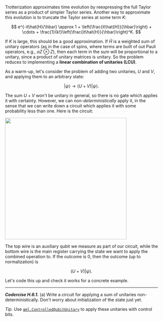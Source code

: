 Trotterization approximates time evolution by reexpressing the full
Taylor series as a product of simpler Taylor series.
Another way to approximate this evolution is to truncate the Taylor series at some term $K$:

$$
e^{-it\hat{H}/\hbar} \approx 1 + \left(\frac{it\hat{H}}{\hbar}\right) + \cdots + \frac{1}{k!}\left(\frac{it\hat{H}}{\hbar}\right)^K.
$$

If $K$ is large, this should be a good approximation. If $\hat{H}$ is
a weighted sum of unitary operators (as in the case of spins, where
terms are built of out Pauli operators, e.g., $\alpha Z \otimes Z$),
then each term in the sum will be proportional to a unitary, since a product of unitary matrices is unitary. So the problem reduces to implementing a **linear combination of unitaries (LCU)**.

As a warm-up, let's consider the problem of adding two unitaries, $U$ and $V$, and applying them to an arbitrary state:

$$
\vert \psi\rangle \to (U + V) \vert \psi\rangle.
$$

The sum $U+V$ won't be unitary in general, so there is no gate which
applies it with certainty. However, we can *non-deterministically*
apply it, in the sense that we can write down a circuit which applies
it with some probability less than one.
Here is the circuit:

<img src="pics/h-circuit.svg" width="400px">

The top wire is an auxiliary qubit we measure as part of our circuit,
while the bottom wire is the main register carrying the state we want
to apply the combined operation to. If the outcome is $0$, then the
outcome (up to normalization) is

$$
(U + V)\vert \psi\rangle.
$$

Let's code this up and check it works for a concrete example.

---

***Codercise H.6.1.*** (a) Write a circuit for applying a sum of
   unitaries non-deterministically. Don't worry about initialization
   of the state just yet.

*Tip.* Use
 [``qml.ControlledQubitUnitary``](https://pennylane.readthedocs.io/en/stable/code/api/pennylane.ControlledQubitUnitary.html)
 to apply these unitaries with control bits.
